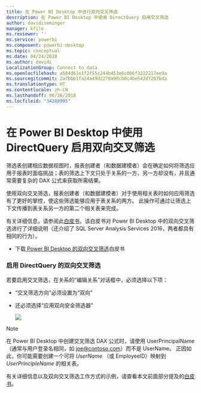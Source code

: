 ```yaml
---
title: 在 Power BI Desktop 中进行双向交叉筛选
description: 在 Power BI Desktop 中使用 DirectQuery 启用交叉筛选
author: davidiseminger
manager: kfile
ms.reviewer: ''
ms.service: powerbi
ms.component: powerbi-desktop
ms.topic: conceptual
ms.date: 04/24/2018
ms.author: davidi
LocalizationGroup: Connect to data
ms.openlocfilehash: a584d61e1f2f55c244b453e6c086f3222217ee9a
ms.sourcegitcommit: 2a7bbb1fa24a49d2278a90cb0c4be543d7267bda
ms.translationtype: HT
ms.contentlocale: zh-CN
ms.lasthandoff: 06/26/2018
ms.locfileid: "34288995"
---
```

# <a name="bidirectional-cross-filtering-using-directquery-in-power-bi-desktop"></a>在 Power BI Desktop 中使用 DirectQuery 启用双向交叉筛选

筛选表创建相应数据视图时，报表创建者（和数据建模者）会在确定如何将筛选应用于报表时面临挑战；表的筛选上下文只处于关系的一方，另一方却没有，并且通常需要复杂的 DAX 公式来获取所需结果。

使用双向交叉筛选，报表创建者（和数据建模者）对于使用相关表时如何应用筛选有了更好的掌控，使这些筛选能够应用于表关系的两方。 此操作可通过让筛选上下文传播到表关系另一方的第二个相关表来完成。

有关详细信息，请参阅此[白皮书](http://download.microsoft.com/download/2/7/8/2782DF95-3E0D-40CD-BFC8-749A2882E109/Bidirectional%20cross-filtering%20in%20Analysis%20Services%202016%20and%20Power%20BI.docx)，该白皮书对 Power BI Desktop 中的双向交叉筛选进行了详细说明（还介绍了 SQL Server Analysis Services 2016，两者都具有相同的行为）。

* 下载[ Power BI Desktop 的双向交叉筛选](http://download.microsoft.com/download/2/7/8/2782DF95-3E0D-40CD-BFC8-749A2882E109/Bidirectional%20cross-filtering%20in%20Analysis%20Services%202016%20and%20Power%20BI.docx)白皮书

### <a name="enabling-bidirectional-cross-filtering-for-directquery"></a>启用 DirectQuery 的双向交叉筛选

若要启用交叉筛选，在关系的“编辑关系”对话框中，必须选择以下项：

* “交叉筛选方向”必须设置为“双向”
* 还必须选择“应用双向安全筛选器”
  
  ![](media/desktop-bidirectional-filtering/bidirectional-filtering_2.png)

> [!NOTE]
> 在 Power BI Desktop 中创建交叉筛选 DAX 公式时，请使用 UserPrincipalName（通常与用户登录名相同，如 joe@contoso.com）而不是 UserName。 正因如此，你可能需要创建一个可将 *UserName* （或 EmployeeID）映射到 *UserPrincipleName* 的相关表。
> 
> 

有关详细信息以及双向交叉筛选工作方式的示例，请查看本文前面部分提及的[白皮书](http://download.microsoft.com/download/2/7/8/2782DF95-3E0D-40CD-BFC8-749A2882E109/Bidirectional%20cross-filtering%20in%20Analysis%20Services%202016%20and%20Power%20BI.docx)。

